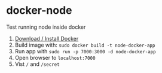 # docker-node
Test running node inside docker

1. [Download / Install Docker](https://docs.docker.com)
2. Build image with: `sudo docker build -t node-docker-app`
3. Run app with `sudo run -p 7000:3000 -d node-docker-app`
4. Open browser to `localhost:7000`
5. Vist `/` and `/secret`
